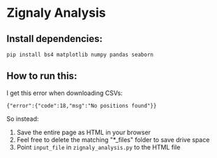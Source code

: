 # Zignaly Analysis

## Install dependencies:
```
pip install bs4 matplotlib numpy pandas seaborn
```

## How to run this:
I get this error when downloading CSVs:

```
{"error":{"code":18,"msg":"No positions found"}}
```

So instead:
1. Save the entire page as HTML in your browser
2. Feel free to delete the matching "*_files" folder to save drive space
3. Point `input_file` in `zignaly_analysis.py` to the HTML file
